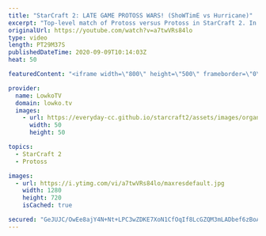 ```yaml
---
title: "StarCraft 2: LATE GAME PROTOSS WARS! (ShoWTimE vs Hurricane)"
excerpt: "Top-level match of Protoss versus Protoss in StarCraft 2. In this game between ShoWTimE and Hurricane we see both players play a very macro focused game. They base their unit compositions around the Stalker, Disruptor, Dark Templar and eventually the Tempest.  Become a YouTube member: https://lowko.tv/join"
originalUrl: https://youtube.com/watch?v=a7twVRs84lo
type: video
length: PT29M37S
publishedDateTime: 2020-09-09T10:14:03Z
heat: 50

featuredContent: "<iframe width=\"800\" height=\"500\" frameborder=\"0\" src=\"https://www.youtube.com/embed/a7twVRs84lo\" allow=\"accelerometer; autoplay; encrypted-media; gyroscope; picture-in-picture\" allowfullscreen></iframe>"

provider:
  name: LowkoTV
  domain: lowko.tv
  images:
    - url: https://everyday-cc.github.io/starcraft2/assets/images/organizations/lowko.tv-50x50.jpg
      width: 50
      height: 50

topics:
  - StarCraft 2
  - Protoss

images:
  - url: https://i.ytimg.com/vi/a7twVRs84lo/maxresdefault.jpg
    width: 1280
    height: 720
    isCached: true

secured: "GeJUJC/OwEe8ajY4N+Nt+LPC3wZDKE7XoN1CfOqIf8LcGZQM3mLADbef6zBoAH2/sKvkHco2a1Xo6AT3nxRlmx2vZIE0J48d9caB1W6aJOkJmx5gJAH8908FWOpXFX1n5BLFIp3t7mZpU4T8oPrWf7SE1XBmaS8beO8FLRoZQo7JFAhorK4oFnps7kY7yrNkD/x0v1Nu8MTE3G/TutD0rxOQbW4maYQ8yFBKOkLTY7igYFyonWxhkfpCuFDwm9AE42+i0vmlU0uAXRB2cuQZFPAEjonhoDKUjCo7IBTVwX/01jnWRzz+uoD5IQDV65+P3pOcqCPevCQaJecobmTM/SqrWoPnx4NXwPM+AGQnjTTLP/gEEdrs7kNO4O6WlGu/FNc4dfCtvNU73IRLx3t5uoAjj1cAk1gbkNg6BVKKnoI=;bb51dx1PJNmEFV0UK4h7hg=="
---
```


